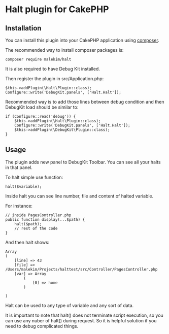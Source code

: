 # Halt plugin for CakePHP

## Installation

You can install this plugin into your CakePHP application using [composer](https://getcomposer.org).

The recommended way to install composer packages is:

```
composer require malekim/halt
```

It is also required to have Debug Kit installed.

Then register the plugin in src/Application.php:
```
$this->addPlugin(\Halt\Plugin::class);
Configure::write('DebugKit.panels', ['Halt.Halt']);
```

Recommended way is to add those lines between debug condition and then DebugKit load should be similar to:
```
if (Configure::read('debug')) {
    $this->addPlugin(\Halt\Plugin::class);
    Configure::write('DebugKit.panels', ['Halt.Halt']);
    $this->addPlugin(\DebugKit\Plugin::class);
}
```


## Usage

The plugin adds new panel to DebugKit Toolbar. You can see all your halts in that panel.

To halt simple use function:
```
halt($variable);
```

Inside halt you can see line number, file and content of halted variable.

For instance:
```
// inside PagesController.php
public function display(...$path) {
    halt($path);
    // rest of the code
}
```
And then halt shows:
```
Array
(
    [line] => 43
    [file] => /Users/malekim/Projects/halttest/src/Controller/PagesController.php
    [var] => Array
        (
            [0] => home
        )

)
```

Halt can be used to any type of variable and any sort of data.

It is important to note that halt() does not terminate script execution, so you can use any nuber of halt() during request. So it is helpful solution if you need to debug complicated things.  